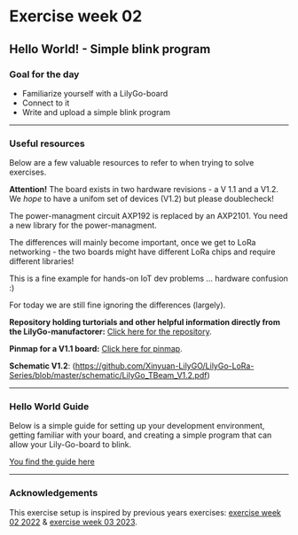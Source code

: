 # Exercise week 02
## Hello World! - Simple blink program

### Goal for the day

  * Familiarize yourself with a LilyGo-board
  * Connect to it
  * Write and upload a simple blink program

---

### Useful resources

Below are a few valuable resources to refer to when trying to solve exercises.


__Attention!__  The board exists in two hardware revisions - a V 1.1 and a V1.2.
We *hope* to have a unifom set of devices (V1.2) but please doublecheck!

The power-managment circuit AXP192 is replaced by an AXP2101. You need a new library for the power-managment.

The differences will mainly become important, once we get to LoRa networking - the two boards might have different LoRa chips and require different libraries!

This is a fine example for hands-on IoT dev problems ... hardware confusion :)

For today we are still fine ignoring the differences (largely).


**Repository holding turtorials and other helpful information directly from the LilyGo-manufactorer:** [Click here for the repository](https://github.com/Xinyuan-LilyGO/LilyGo-LoRa-Series?tab=readme-ov-file).

**Pinmap for a V1.1 board:** [Click here for pinmap](https://github.com/Xinyuan-LilyGO/LilyGo-LoRa-Series/blob/master/assets/image/t-beam_v1.1_pinmap.jpg).

**Schematic V1.2**: (https://github.com/Xinyuan-LilyGO/LilyGo-LoRa-Series/blob/master/schematic/LilyGo_TBeam_V1.2.pdf)

---

### Hello World Guide
Below is a simple guide for setting up your development environment, getting familiar with your board, and creating a simple program that can allow your Lily-Go-board to blink.

[You find the guide here](https://github.com/ITU-DASYALab/IoT_course/blob/main/guides/lilyGo_hello_world.md)

---

### Acknowledgements

This exercise setup is inspired by previous years exercises: [exercise week 02 2022](https://github.com/ITU-DASYALab/IoT_course/blob/main/exercises/exercise-02-embedded_board.md) & [exercise week 03 2023](https://github.com/FlapKap/IoT-CO2-sensor-exercise).
